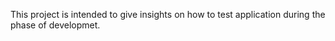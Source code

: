 This project is intended to give insights on how to test application during the phase of developmet.
